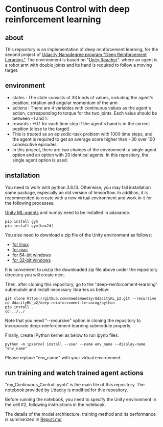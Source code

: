 # Continuous Control with deep reinforcement learning

## about
This repository is an implementation of deep reinforcement learning,
for the second project of [Udacity Nanodegree program "Deep Reinforcement Leraning."](https://www.udacity.com/course/deep-reinforcement-learning-nanodegree--nd893)
The environment is based on "[Unity Reacher](https://github.com/ostamand/banana-collector)".
where an agent is a robot arm with double joints
and its hand is required to follow a moving target.

## environment
 - states : The state consists of 33 kinds of values,
 including the agent's position, rotation and angular momentum of the arm
 - actions : There are 4 variables with continuous values as the agent's action,
 corresponding to torque for the two joints.
 Each value should be between -1 and 1.
 - rewards : +0.1 for each time step if the agent's hand is in the correct position 
 (close to the target)
 - This is treated as an episodic-task problem with 1000 time steps,
 and the agent is required to get an average score higher than +30
 over 100 consecutive episodes.
 - In this project, there are two choices of the environment:
 a single agent option and an option with 20 identical agents.
 In this repository, the single agent option is used. 

## installation
You need to work with python 3.6.13.
Otherwise, you may fail installation some package,
especially an old version of tensorflow.
In addition, it is recommended to create with a new virtual environment
and work in it for the following processes.

[Unity ML-agents](https://github.com/openai/gym) and numpy need to be installed in adavance. 

```
pip install gym
pip install gym[box2d]
```

You also need to download a zip file of the Unity environment as follows:
 - [for linux](https://s3-us-west-1.amazonaws.com/udacity-drlnd/P2/Reacher/one_agent/Reacher_Linux.zip)
 - [for mac](https://s3-us-west-1.amazonaws.com/udacity-drlnd/P2/Reacher/one_agent/Reacher.app.zip)
 - [for 64-bit windows](https://s3-us-west-1.amazonaws.com/udacity-drlnd/P2/Reacher/one_agent/Reacher_Windows_x86.zip)
 - [for 32-bit windows](https://s3-us-west-1.amazonaws.com/udacity-drlnd/P2/Reacher/one_agent/Reacher_Windows_x86_64.zip)

It is convenient to unzip the downloaded zip file above
under the repository directory you will create next.


Then, after cloning this repository, go to the "deep-reinforcement-learning" submodule and install necessary libraries as below:

```
git clone https://github.com/maedamaeday/UdacityRL_p2.git --recursive
cd UdacityRL_p2/deep-reinforcement-leraning/python
pip install .
cd ../../
```

Note that you need "--recursive" option in cloning the repository
to incorporate deep-reinforcement-learning submodule properly.

Finally, create IPython kernel as below to run ipynb files:

```
python -m ipkernel install --user --name env_name --display-name "env_name"
```

Please replace "env_name" with your virtual environment.

## run training and watch trained agent actions
"my_Continuous_Control.ipynb" is the main file of this repository.
The notebook provided by Udacity is modified for thie repository.

Before running the notebook,
you need to specify the Unity environment in the cell #2,
following instructions in the notebook.

The details of the model architecture, training method and its performance is
summarized in [Report.md](Report.md)